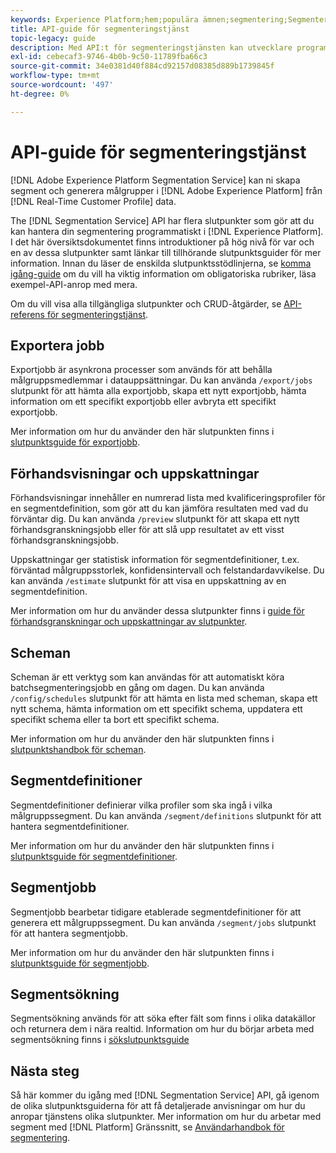 ```yaml
---
keywords: Experience Platform;hem;populära ämnen;segmentering;Segmentering;Segmenteringstjänst;API;api;
title: API-guide för segmenteringstjänst
topic-legacy: guide
description: Med API:t för segmenteringstjänsten kan utvecklare programmässigt hantera segmenteringsåtgärder i Adobe Experience Platform. Följ den här vägledningen när du vill lära dig hur du utför nyckelåtgärder med API:t.
exl-id: cebecaf3-9746-4b0b-9c50-11789fba66c3
source-git-commit: 34e0381d40f884cd92157d08385d889b1739845f
workflow-type: tm+mt
source-wordcount: '497'
ht-degree: 0%

---
```


# API-guide för segmenteringstjänst

[!DNL Adobe Experience Platform Segmentation Service] kan ni skapa segment och generera målgrupper i [!DNL Adobe Experience Platform] från [!DNL Real-Time Customer Profile] data.

The [!DNL Segmentation Service] API har flera slutpunkter som gör att du kan hantera din segmentering programmatiskt i [!DNL Experience Platform]. I det här översiktsdokumentet finns introduktioner på hög nivå för var och en av dessa slutpunkter samt länkar till tillhörande slutpunktsguider för mer information. Innan du läser de enskilda slutpunktsstödlinjerna, se [komma igång-guide](./getting-started.md) om du vill ha viktig information om obligatoriska rubriker, läsa exempel-API-anrop med mera.

Om du vill visa alla tillgängliga slutpunkter och CRUD-åtgärder, se [API-referens för segmenteringstjänst](https://www.adobe.io/experience-platform-apis/references/segmentation/).

<!-- ## Audiences

Audiences are a collection of people who share similar behaviors and/or characteristics. These can be generated either by using Platform or from external sources. You can use the `/audiences` endpoint to retrieve all audiences, create a new audience, retrieve details of a specific audience, update a specific audience, or delete a specific audience.

For more information on using this endpoint, please read the [audiences endpoint guide](./audiences.md). -->

## Exportera jobb

Exportjobb är asynkrona processer som används för att behålla målgruppsmedlemmar i datauppsättningar. Du kan använda `/export/jobs` slutpunkt för att hämta alla exportjobb, skapa ett nytt exportjobb, hämta information om ett specifikt exportjobb eller avbryta ett specifikt exportjobb.

Mer information om hur du använder den här slutpunkten finns i [slutpunktsguide för exportjobb](./export-jobs.md).

## Förhandsvisningar och uppskattningar

Förhandsvisningar innehåller en numrerad lista med kvalificeringsprofiler för en segmentdefinition, som gör att du kan jämföra resultaten med vad du förväntar dig. Du kan använda `/preview` slutpunkt för att skapa ett nytt förhandsgranskningsjobb eller för att slå upp resultatet av ett visst förhandsgranskningsjobb.

Uppskattningar ger statistisk information för segmentdefinitioner, t.ex. förväntad målgruppsstorlek, konfidensintervall och felstandardavvikelse. Du kan använda `/estimate` slutpunkt för att visa en uppskattning av en segmentdefinition.

Mer information om hur du använder dessa slutpunkter finns i [guide för förhandsgranskningar och uppskattningar av slutpunkter](./previews-and-estimates.md).

## Scheman

Scheman är ett verktyg som kan användas för att automatiskt köra batchsegmenteringsjobb en gång om dagen. Du kan använda `/config/schedules` slutpunkt för att hämta en lista med scheman, skapa ett nytt schema, hämta information om ett specifikt schema, uppdatera ett specifikt schema eller ta bort ett specifikt schema.

Mer information om hur du använder den här slutpunkten finns i [slutpunktshandbok för scheman](./schedules.md).

## Segmentdefinitioner

Segmentdefinitioner definierar vilka profiler som ska ingå i vilka målgruppssegment. Du kan använda `/segment/definitions` slutpunkt för att hantera segmentdefinitioner.

Mer information om hur du använder den här slutpunkten finns i [slutpunktsguide för segmentdefinitioner](./segment-definitions.md).

## Segmentjobb

Segmentjobb bearbetar tidigare etablerade segmentdefinitioner för att generera ett målgruppssegment. Du kan använda `/segment/jobs` slutpunkt för att hantera segmentjobb.

Mer information om hur du använder den här slutpunkten finns i [slutpunktsguide för segmentjobb](./segment-jobs.md).

## Segmentsökning

Segmentsökning används för att söka efter fält som finns i olika datakällor och returnera dem i nära realtid. Information om hur du börjar arbeta med segmentsökning finns i [sökslutpunktsguide](segment-search.md)

## Nästa steg

Så här kommer du igång med [!DNL Segmentation Service] API, gå igenom de olika slutpunktsguiderna för att få detaljerade anvisningar om hur du anropar tjänstens olika slutpunkter. Mer information om hur du arbetar med segment med [!DNL Platform] Gränssnitt, se [Användarhandbok för segmentering](../ui/overview.md).
